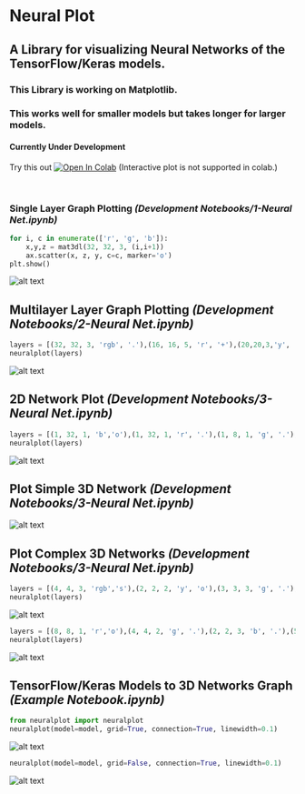 # Neural Plot
## A Library for visualizing Neural Networks of the TensorFlow/Keras models.
### This Library is working on Matplotlib.
### This works well for smaller models but takes longer for larger models.
#### Currently Under Development

Try this out  [![Open In Colab](https://colab.research.google.com/assets/colab-badge.svg)](https://colab.research.google.com/github/Rajsoni03/Neural-Plot//blob/master/Example%20Notebook.ipynb) (Interactive plot is not supported in colab.)

<br>

### Single Layer Graph Plotting _(Development Notebooks/1-Neural Net.ipynb)_

```python
for i, c in enumerate(['r', 'g', 'b']):
    x,y,z = mat3dl(32, 32, 3, (i,i+1))
    ax.scatter(x, z, y, c=c, marker='o')
plt.show()
```
![alt text](Screenshot/Image-001.png "Single Layer Plotting")

## Multilayer Layer Graph Plotting _(Development Notebooks/2-Neural Net.ipynb)_

```python
layers = [(32, 32, 3, 'rgb', '.'),(16, 16, 5, 'r', '+'),(20,20,3,'y', 's'),(5,5,5),(10,1,1,'b', '^')]
neuralplot(layers)
```
![alt text](Screenshot/Image-002.png "Multilayer Layer Plotting")


## 2D Network Plot _(Development Notebooks/3-Neural Net.ipynb)_
```python
layers = [(1, 32, 1, 'b','o'),(1, 32, 1, 'r', '.'),(1, 8, 1, 'g', '.'),(1, 12, 1, 'g', '.'),(1, 4, 1, 'm', 's')]
neuralplot(layers)
```
![alt text](Screenshot/Image-006.png "2D Network Plot")


## Plot Simple 3D Network  _(Development Notebooks/3-Neural Net.ipynb)_

![alt text](Screenshot/Image-003.png "Plot 2D Network - 1")

## Plot Complex 3D Networks _(Development Notebooks/3-Neural Net.ipynb)_
```python
layers = [(4, 4, 3, 'rgb','s'),(2, 2, 2, 'y', 'o'),(3, 3, 3, 'g', '.'),(5, 5, 1, 'b', '.'),(2, 1, 1, 'b', '^')]
neuralplot(layers)
```
![alt text](Screenshot/Image-004.png "Plot 2D Network - 2")


```python
layers = [(8, 8, 1, 'r','o'),(4, 4, 2, 'g', '.'),(2, 2, 3, 'b', '.'),(5, 5, 2, 'y', '.'),(2, 1, 1, 'c', 's')]
neuralplot(layers)
```
![alt text](Screenshot/Image-005.png "Plot 2D Network - 3")


## TensorFlow/Keras Models to 3D Networks Graph _(Example Notebook.ipynb)_

```python
from neuralplot import neuralplot
neuralplot(model=model, grid=True, connection=True, linewidth=0.1)
```
![alt text](Screenshot/Image-011.png "Plot with grids")

```python
neuralplot(model=model, grid=False, connection=True, linewidth=0.1)
```
![alt text](Screenshot/Image-010.png "Plot without grids")
